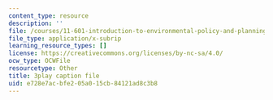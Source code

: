 ```yaml
---
content_type: resource
description: ''
file: /courses/11-601-introduction-to-environmental-policy-and-planning-fall-2016/e728e7acbfe205a015cb84121ad8c3b8_alnDYYwAs74.srt
file_type: application/x-subrip
learning_resource_types: []
license: https://creativecommons.org/licenses/by-nc-sa/4.0/
ocw_type: OCWFile
resourcetype: Other
title: 3play caption file
uid: e728e7ac-bfe2-05a0-15cb-84121ad8c3b8
---
```

